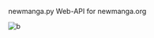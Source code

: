 newmanga.py
Web-API for newmanga.org

![b](https://github.com/aminobotskek/newmanga/assets/94906343/c057b187-2821-4bf5-9305-c466065e2686)
